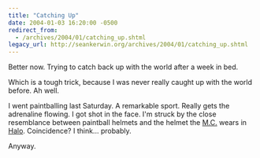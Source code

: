 ```yaml
---
title: "Catching Up"
date: 2004-01-03 16:20:00 -0500
redirect_from:
  - /archives/2004/01/catching_up.shtml
legacy_url: http://seankerwin.org/archives/2004/01/catching_up.shtml
---
```

<p>Better now.  Trying to catch back up with the world after a week in bed.</p>

<p>Which is a tough trick, because I was never really caught up with the world before.  Ah well.</p>

<p><img class="rightfloating" src="images/paintball.jpg" alt="" />I went paintballing last Saturday.  A remarkable sport.  Really gets the adrenaline flowing.  I got shot in the face. I'm struck by the close resemblance between paintball helmets and the helmet the <a href="http://halo.bungie.org/story/masterchief.html">M.C.</a> wears in <a href="http://www.microsoft.com/games/halo/">Halo</a>.  Coincidence?  I think... probably.</p>

<p>Anyway.</p>
